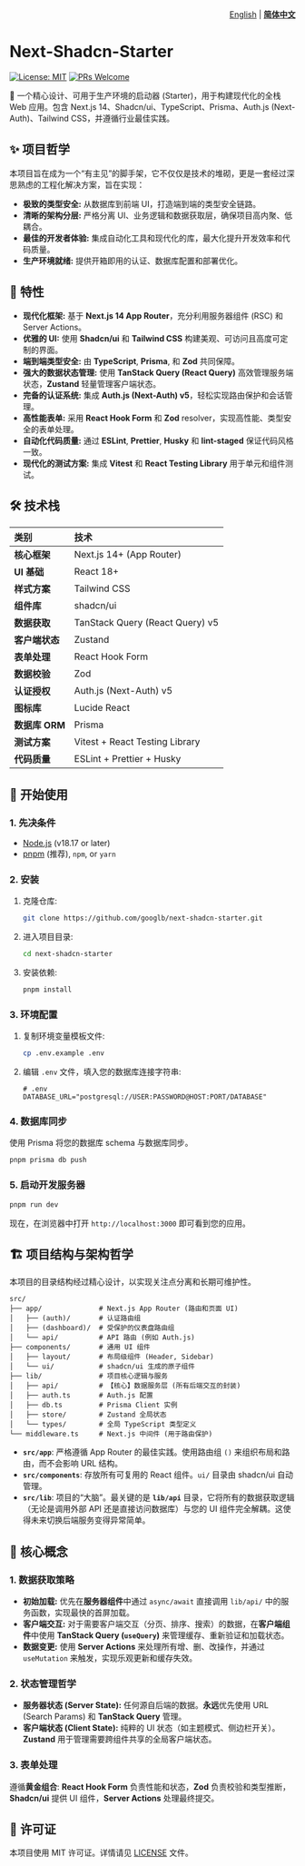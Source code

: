 <div align="right">
  <a href="./README.md">English</a> | <strong><a href="./README.zh-CN.md">简体中文</a></strong>
</div>

# Next-Shadcn-Starter

[![License: MIT](https://img.shields.io/badge/License-MIT-blue.svg)](https://opensource.org/licenses/MIT)
[![PRs Welcome](https://img.shields.io/badge/PRs-welcome-brightgreen.svg)](https://github.com/googlb/next-shadcn-starter/pulls)

🚀 一个精心设计、可用于生产环境的启动器 (Starter)，用于构建现代化的全栈 Web 应用。包含 Next.js 14、Shadcn/ui、TypeScript、Prisma、Auth.js (Next-Auth)、Tailwind CSS，并遵循行业最佳实践。

## ✨ 项目哲学

本项目旨在成为一个“有主见”的脚手架，它不仅仅是技术的堆砌，更是一套经过深思熟虑的工程化解决方案，旨在实现：

- **极致的类型安全:** 从数据库到前端 UI，打造端到端的类型安全链路。
- **清晰的架构分层:** 严格分离 UI、业务逻辑和数据获取层，确保项目高内聚、低耦合。
- **最佳的开发者体验:** 集成自动化工具和现代化的库，最大化提升开发效率和代码质量。
- **生产环境就绪:** 提供开箱即用的认证、数据库配置和部署优化。

## 🚀 特性

- **现代化框架:** 基于 **Next.js 14 App Router**，充分利用服务器组件 (RSC) 和 Server Actions。
- **优雅的 UI:** 使用 **Shadcn/ui** 和 **Tailwind CSS** 构建美观、可访问且高度可定制的界面。
- **端到端类型安全:** 由 **TypeScript**, **Prisma**, 和 **Zod** 共同保障。
- **强大的数据状态管理:** 使用 **TanStack Query (React Query)** 高效管理服务端状态，**Zustand** 轻量管理客户端状态。
- **完备的认证系统:** 集成 **Auth.js (Next-Auth) v5**，轻松实现路由保护和会话管理。
- **高性能表单:** 采用 **React Hook Form** 和 **Zod** resolver，实现高性能、类型安全的表单处理。
- **自动化代码质量:** 通过 **ESLint**, **Prettier**, **Husky** 和 **lint-staged** 保证代码风格一致。
- **现代化的测试方案:** 集成 **Vitest** 和 **React Testing Library** 用于单元和组件测试。

## 🛠️ 技术栈

| 类别           | 技术                            |
| :------------- | :------------------------------ |
| **核心框架**   | Next.js 14+ (App Router)        |
| **UI 基础**    | React 18+                       |
| **样式方案**   | Tailwind CSS                    |
| **组件库**     | shadcn/ui                       |
| **数据获取**   | TanStack Query (React Query) v5 |
| **客户端状态** | Zustand                         |
| **表单处理**   | React Hook Form                 |
| **数据校验**   | Zod                             |
| **认证授权**   | Auth.js (Next-Auth) v5          |
| **图标库**     | Lucide React                    |
| **数据库 ORM** | Prisma                          |
| **测试方案**   | Vitest + React Testing Library  |
| **代码质量**   | ESLint + Prettier + Husky       |

## 🏁 开始使用

### 1. 先决条件

- [Node.js](https://nodejs.org/en/) (v18.17 or later)
- [pnpm](https://pnpm.io/installation) (推荐), `npm`, or `yarn`

### 2. 安装

1.  克隆仓库:
    ```bash
    git clone https://github.com/googlb/next-shadcn-starter.git
    ```
2.  进入项目目录:
    ```bash
    cd next-shadcn-starter
    ```
3.  安装依赖:
    ```bash
    pnpm install
    ```

### 3. 环境配置

1.  复制环境变量模板文件:
    ```bash
    cp .env.example .env
    ```
2.  编辑 `.env` 文件，填入您的数据库连接字符串:
    ```env
    # .env
    DATABASE_URL="postgresql://USER:PASSWORD@HOST:PORT/DATABASE"
    ```

### 4. 数据库同步

使用 Prisma 将您的数据库 schema 与数据库同步。

```bash
pnpm prisma db push
```

### 5. 启动开发服务器

```bash
pnpm run dev
```

现在，在浏览器中打开 `http://localhost:3000` 即可看到您的应用。

## 🏗️ 项目结构与架构哲学

本项目的目录结构经过精心设计，以实现关注点分离和长期可维护性。

```
src/
├── app/              # Next.js App Router (路由和页面 UI)
│   ├── (auth)/       # 认证路由组
│   ├── (dashboard)/  # 受保护的仪表盘路由组
│   └── api/          # API 路由 (例如 Auth.js)
├── components/       # 通用 UI 组件
│   ├── layout/       # 布局级组件 (Header, Sidebar)
│   └── ui/           # shadcn/ui 生成的原子组件
├── lib/              # 项目核心逻辑与服务
│   ├── api/          # 【核心】数据服务层 (所有后端交互的封装)
│   ├── auth.ts       # Auth.js 配置
│   ├── db.ts         # Prisma Client 实例
│   ├── store/        # Zustand 全局状态
│   └── types/        # 全局 TypeScript 类型定义
└── middleware.ts     # Next.js 中间件 (用于路由保护)
```

- **`src/app`**: 严格遵循 App Router 的最佳实践。使用路由组 `()` 来组织布局和路由，而不会影响 URL 结构。
- **`src/components`**: 存放所有可复用的 React 组件。`ui/` 目录由 shadcn/ui 自动管理。
- **`src/lib`**: 项目的“大脑”。最关键的是 **`lib/api`** 目录，它将所有的数据获取逻辑（无论是调用外部 API 还是直接访问数据库）与您的 UI 组件完全解耦。这使得未来切换后端服务变得异常简单。

## 🧠 核心概念

### 1. 数据获取策略

- **初始加载:** 优先在**服务器组件**中通过 `async/await` 直接调用 `lib/api/` 中的服务函数，实现最快的首屏加载。
- **客户端交互:** 对于需要客户端交互（分页、排序、搜索）的数据，在**客户端组件**中使用 **TanStack Query (`useQuery`)** 来管理缓存、重新验证和加载状态。
- **数据变更:** 使用 **Server Actions** 来处理所有增、删、改操作，并通过 `useMutation` 来触发，实现乐观更新和缓存失效。

### 2. 状态管理哲学

- **服务器状态 (Server State):** 任何源自后端的数据。**永远**优先使用 URL (Search Params) 和 **TanStack Query** 管理。
- **客户端状态 (Client State):** 纯粹的 UI 状态（如主题模式、侧边栏开关）。**Zustand** 用于管理需要跨组件共享的全局客户端状态。

### 3. 表单处理

遵循**黄金组合**: **React Hook Form** 负责性能和状态，**Zod** 负责校验和类型推断，**Shadcn/ui** 提供 UI 组件，**Server Actions** 处理最终提交。

## 📄 许可证

本项目使用 MIT 许可证。详情请见 [LICENSE](LICENSE) 文件。
